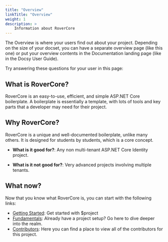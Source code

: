 ```yaml
---
title: "Overview"
linkTitle: "Overview"
weight: 1
description: > 
    Information about RoverCore
---
```




The Overview is where your users find out about your project. Depending on the size of your docset, you can have a separate overview page (like this one) or put your overview contents in the Documentation landing page (like in the Docsy User Guide). 

Try answering these questions for your user in this page:

## What is RoverCore?

RoverCore is an easy-to-use, efficient, and simple ASP.NET Core boilerplate. A boilerplate is essentially a template, with lots of tools and key parts that a developer may need for their project.

## Why RoverCore?

RoverCore is a unique and well-documented boilerplate, unlike many others. It is designed for students by students, which is a core concept.

* **What is it good for?**: Any non multi-tenant ASP.NET Core Identity project.

* **What is it not good for?**: Very advanced projects involving multiple tenants.

## What now?

Now that you know what RoverCore is, you can start with the following links:

* [Getting Started](/docs/getting-started/): Get started with $project
* [Fundamentals](/docs/fundamentals/): Already have a project setup? Go here to dive deeper into the realm.
* [Contributors](/docs/contributors/): Here you can find a place to view all of the contributors for this project.

